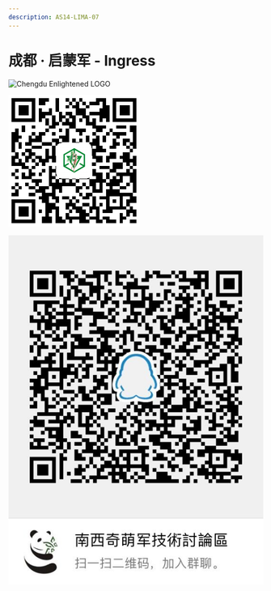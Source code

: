 ```yaml
---
description: AS14-LIMA-07
---
```


# 成都 · 启蒙军 - Ingress

![Chengdu Enlightened LOGO](https://i.loli.net/2019/08/06/xlHfiypWE5ILw6m.png)

![&#x516C;&#x4F17;&#x53F7;&#xFF1A;&#x72C2;&#x91CE;&#x897F;&#x90E8;&#x7EFF;&#x519B;](.gitbook/assets/1561565625.png)

![](.gitbook/assets/qq-tu-pian-20190626105000.jpg)

